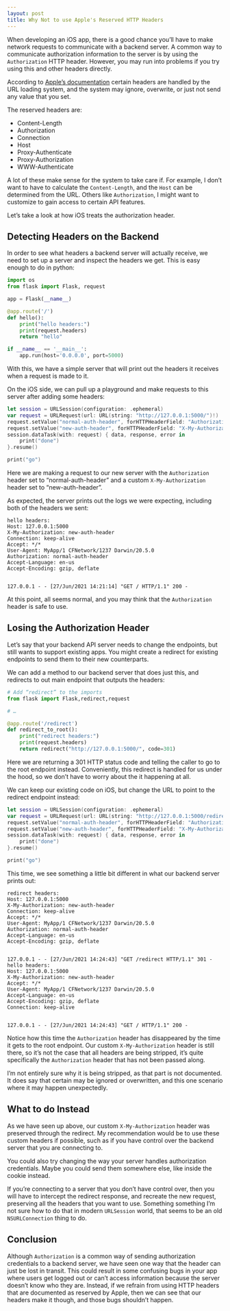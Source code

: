 ```yaml
---
layout: post
title: Why Not to use Apple's Reserved HTTP Headers
---
```


When developing an iOS app, there is a good chance you’ll have to make network requests to communicate with a backend server. A common way to communicate authorization information to the server is by using the `Authorization` HTTP header. However, you may run into problems if you try using this and other headers directly.

<!--excerpt-->

According to [Apple’s documentation](https://developer.apple.com/documentation/foundation/nsurlrequest#1776617) certain headers are handled by the URL loading system, and the system may ignore, overwrite, or just not send any value that you set.

The reserved headers are:
* Content-Length
* Authorization
* Connection
* Host
* Proxy-Authenticate
* Proxy-Authorization
* WWW-Authenticate

A lot of these make sense for the system to take care if. For example, I don’t want to have to calculate the `Content-Length`, and the `Host` can be determined from the URL. Others like `Authorization`, I might want to customize to gain access to certain API features.

Let’s take a look at how iOS treats the authorization header.

## Detecting Headers on the Backend
In order to see what headers a backend server will actually receive, we need to set up a server and inspect the headers we get. This is easy enough to do in python:

```python
import os
from flask import Flask, request

app = Flask(__name__)

@app.route('/')
def hello():
    print("hello headers:")
    print(request.headers)
    return "hello"

if __name__ == '__main__':
    app.run(host='0.0.0.0', port=5000)
```

With this, we have a simple server that will print out the headers it receives when a request is made to it.

On the iOS side, we can pull up a playground and make requests to this server after adding some headers:

```swift
let session = URLSession(configuration: .ephemeral)
var request = URLRequest(url: URL(string: "http://127.0.0.1:5000/")!)
request.setValue("normal-auth-header", forHTTPHeaderField: "Authorization")
request.setValue("new-auth-header", forHTTPHeaderField: "X-My-Authorization")
session.dataTask(with: request) { data, response, error in
    print("done")
}.resume()

print("go")
```

Here we are making a request to our new server with the `Authorization` header set to “normal-auth-header” and a custom `X-My-Authorization` header set to “new-auth-header”.

As expected, the server prints out the logs we were expecting, including both of the headers we sent:

```
hello headers:
Host: 127.0.0.1:5000
X-My-Authorization: new-auth-header
Connection: keep-alive
Accept: */*
User-Agent: MyApp/1 CFNetwork/1237 Darwin/20.5.0
Authorization: normal-auth-header
Accept-Language: en-us
Accept-Encoding: gzip, deflate


127.0.0.1 - - [27/Jun/2021 14:21:14] "GET / HTTP/1.1" 200 -
```

At this point, all seems normal, and you may think that the `Authorization` header is safe to use.

## Losing the Authorization Header
Let’s say that your backend API server needs to change the endpoints, but still wants to support existing apps. You might create a redirect for existing endpoints to send them to their new counterparts.

We can add a method to our backend server that does just this, and redirects to out main endpoint that outputs the headers:

```python
# Add “redirect” to the imports
from flask import Flask,redirect,request

# …

@app.route('/redirect')
def redirect_to_root():
    print("redirect headers:")
    print(request.headers)
    return redirect("http://127.0.0.1:5000/", code=301)
```

Here we are returning a 301 HTTP status code and telling the caller to go to the root endpoint instead. Conveniently, this redirect is handled for us under the hood, so we don’t have to worry about the it happening at all.

We can keep our existing code on iOS, but change the URL to point to the redirect endpoint instead:

```swift
let session = URLSession(configuration: .ephemeral)
var request = URLRequest(url: URL(string: "http://127.0.0.1:5000/redirect")!)
request.setValue("normal-auth-header", forHTTPHeaderField: "Authorization")
request.setValue("new-auth-header", forHTTPHeaderField: "X-My-Authorization")
session.dataTask(with: request) { data, response, error in
    print("done")
}.resume()

print("go")
```

This time, we see something a little bit different in what our backend server prints out:

```shell
redirect headers:
Host: 127.0.0.1:5000
X-My-Authorization: new-auth-header
Connection: keep-alive
Accept: */*
User-Agent: MyApp/1 CFNetwork/1237 Darwin/20.5.0
Authorization: normal-auth-header
Accept-Language: en-us
Accept-Encoding: gzip, deflate


127.0.0.1 - - [27/Jun/2021 14:24:43] "GET /redirect HTTP/1.1" 301 -
hello headers:
Host: 127.0.0.1:5000
X-My-Authorization: new-auth-header
Accept: */*
User-Agent: MyApp/1 CFNetwork/1237 Darwin/20.5.0
Accept-Language: en-us
Accept-Encoding: gzip, deflate
Connection: keep-alive


127.0.0.1 - - [27/Jun/2021 14:24:43] "GET / HTTP/1.1" 200 -
```

Notice how this time the `Authorization` header has disappeared by the time it gets to the root endpoint. Our custom `X-My-Authorization` header is still there, so it’s not the case that all headers are being stripped, it’s quite specifically the `Authorization` header that has not been passed along.

I’m not entirely sure why it is being stripped, as that part is not documented. It does say that certain may be ignored or overwritten, and this one scenario where it may happen unexpectedly.

## What to do Instead

As we have seen up above, our custom `X-My-Authorization` header was preserved through the redirect. My recommendation would be to use these custom headers if possible, such as if you have control over the backend server that you are connecting to.

You could also try changing the way your server handles authorization credentials. Maybe you could send them somewhere else, like inside the cookie instead.

If you’re connecting to a server that you don’t have control over, then you will have to intercept the redirect response, and recreate the new request, preserving all the headers that you want to use. Something something I’m not sure how to do that in modern `URLSession` world, that seems to be an old `NSURLConnection` thing to do.

## Conclusion

Although `Authorization` is a common way of sending authorization credentials to a backend server, we have seen one way that the header can just be lost in transit. This could result in some confusing bugs in your app where users get logged out or can’t access information because the server doesn’t know who they are. Instead, if we refrain from using HTTP headers that are documented as reserved by Apple, then we can see that our headers make it though, and those bugs shouldn’t happen.